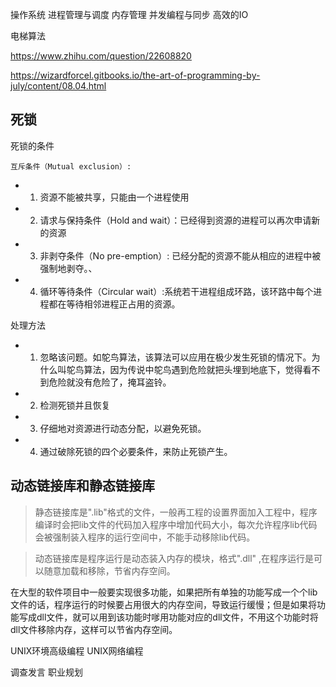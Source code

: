 操作系统
	进程管理与调度
	内存管理
	并发编程与同步
	高效的IO

电梯算法

https://www.zhihu.com/question/22608820

https://wizardforcel.gitbooks.io/the-art-of-programming-by-july/content/08.04.html

## 死锁
 
 死锁的条件

	互斥条件（Mutual exclusion）:

* 1. 资源不能被共享，只能由一个进程使用

* 2. 请求与保持条件（Hold and wait）：已经得到资源的进程可以再次申请新的资源

* 3. 非剥夺条件（No pre-emption）: 已经分配的资源不能从相应的进程中被强制地剥夺。、

* 4. 循环等待条件（Circular wait）:系统若干进程组成环路，该环路中每个进程都在等待相邻进程正占用的资源。

处理方法
	
* 1. 忽略该问题。如鸵鸟算法，该算法可以应用在极少发生死锁的情况下。为什么叫鸵鸟算法，因为传说中鸵鸟遇到危险就把头埋到地底下，觉得看不到危险就没有危险了，掩耳盗铃。

* 2. 检测死锁并且恢复

* 3. 仔细地对资源进行动态分配，以避免死锁。

* 4. 通过破除死锁的四个必要条件，来防止死锁产生。


## 动态链接库和静态链接库

> 静态链接库是".lib"格式的文件，一般再工程的设置界面加入工程中，程序编译时会把lib文件的代码加入程序中增加代码大小，每次允许程序lib代码会被强制装入程序的运行空间中，不能手动移除lib代码。


> 动态链接库是程序运行是动态装入内存的模块，格式".dll" ,在程序运行是可以随意加载和移除，节省内存空间。

在大型的软件项目中一般要实现很多功能，如果把所有单独的功能写成一个个lib文件的话，程序运行的时候要占用很大的内存空间，导致运行缓慢；但是如果将功能写成dll文件，就可以用到该功能时嗲用功能对应的dll文件，不用这个功能时将dll文件移除内存，这样可以节省内存空间。





UNIX环境高级编程
UNIX网络编程

调查发言 
职业规划
